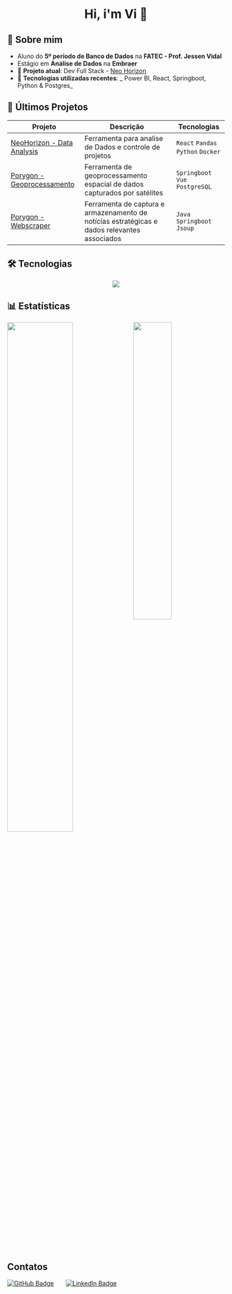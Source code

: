 # <p align="center">Hi, i'm Vi 👋 </p>

## 🧠 Sobre mim
- Aluno do **5º período de Banco de Dados** na **FATEC - Prof. Jessen Vidal**
- Estágio em **Análise de Dados** na **Embraer** 
- 🔭 **Projeto atual**: Dev Full Stack - [Neo Horizon](https://github.com/FatecNeoHorizon/API_5S)
- 🌱 **Tecnologias utilizadas recentes**: _ Power BI, React, Springboot, Python & Postgres_

## 🚀 Últimos Projetos

| Projeto | Descrição | Tecnologias |
|----------|------------|-------------|
| [NeoHorizon - Data Analysis](https://github.com/FatecNeoHorizon/API_5S) | Ferramenta para analise de Dados e controle de projetos | `React` `Pandas` `Python` `Docker` |
| [Porygon - Geoprocessamento](https://github.com/PorygonAPI/Porygon3) | Ferramenta de geoprocessamento espacial de dados capturados por satélites | `Springboot` `Vue` `PostgreSQL` |
| [Porygon - Webscraper](https://github.com/PorygonAPI/Porygon2?tab=readme-ov-file#pushpin-projeto-api) | Ferramenta de captura e armazenamento de notícias estratégicas e dados relevantes associados | `Java` `Springboot` `Jsoup`

## 🛠️ Tecnologias 
<p align="center">
  <a href="https://skillicons.dev">
    <img src="https://skillicons.dev/icons?i=git,docker,css,html,js,ts,java,python,spring,react,vue,nest,flask,tailwind,sqlite,postgres,mysql&perline=25" />
  </a>
</p>

## 📊 Estatísticas  
<div>
<img alogn="left" width="55%" src="https://github-readme-stats.vercel.app/api?username=vmorais111&count_private=true&show_icons=true&theme=dark">
<img align="right" width="42%" src="https://github-readme-stats.vercel.app/api/top-langs/?username=vmorais111&count_private=true&layout=compact&theme=dark">
</div> 

## Contatos
<p align="left">
  <a href="https://github.com/vmorais11"><img src="https://img.shields.io/static/v1?label=GitHub&message=vmorais111&color=181717&style=for-the-badge&logo=github" alt="GitHub Badge"/></a>
  &nbsp;&nbsp;&nbsp;&nbsp;&nbsp;
  <a href="https://www.linkedin.com/in/vitor-faria-morais-330b19204/"> <img src="https://img.shields.io/static/v1?label=LinkedIn&message=Vitor%20Faria%20Morais&color=0A66C2&style=for-the-badge&logo=linkedin" alt="LinkedIn Badge"/></a>
</p>
